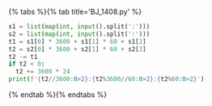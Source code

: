 {% tabs %}{% tab title='BJ_1408.py' %}

```py
s1 = list(map(int, input().split(':')))
s2 = list(map(int, input().split(':')))
t1 = s1[0] * 3600 + s1[1] * 60 + s1[2]
t2 = s2[0] * 3600 + s2[1] * 60 + s2[2]
t2 -= t1
if t2 < 0:
  t2 += 3600 * 24
print(f'{t2//3600:0>2}:{t2%3600//60:0>2}:{t2%60:0>2}')
```

{% endtab %}{% endtabs %}
